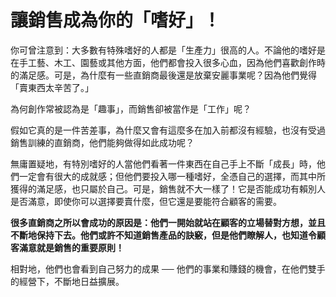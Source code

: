 # 讓銷售成為你的「嗜好」！

你可曾注意到：大多數有特殊嗜好的人都是「生產力」很高的人。不論他的嗜好是在手工藝、木工、園藝或其他方面，他們都會投入很多心血，因為他們喜歡創作時的滿足感。可是，為什麼有一些直銷商最後還是放棄安麗事業呢？因為他們覺得「賣東西太辛苦了。」

為何創作常被認為是「趣事」，而銷售卻被當作是「工作」呢？

假如它真的是一件苦差事，為什麼又會有這麼多在加入前都沒有經驗，也沒有受過銷售訓練的直銷商，他們能夠做得如此成功呢？

無庸置疑地，有特別嗜好的人當他們看著一件東西在自己手上不斷「成長」時，他們一定會有很大的成就感；但他們要投入哪一種嗜好，全憑自己的選擇，而其中所獲得的滿足感，也只屬於自己。可是，銷售就不大一樣了！它是否能成功有賴別人是否滿意，即使你可以選擇要賣什麼，但它還是要能符合顧客的需要。

**很多直銷商之所以會成功的原因是：他們一開始就站在顧客的立場替對方想，並且不斷地保持下去。他們或許不知道銷售產品的訣竅，但是他們瞭解人，也知道令顧客滿意就是銷售的重要原則！**

相對地，他們也會看到自己努力的成果 ── 他們的事業和賺錢的機會，在他們雙手的經營下，不斷地日益擴展。

